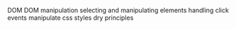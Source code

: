 DOM 
DOM manipulation
selecting and manipulating elements
handling click events
manipulate css styles
dry principles
